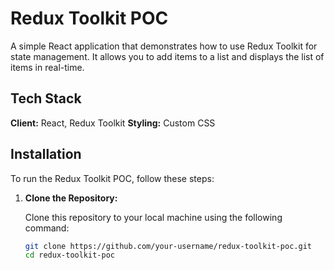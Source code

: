 # Redux Toolkit POC

A simple React application that demonstrates how to use Redux Toolkit for state management. It allows you to add items to a list and displays the list of items in real-time.

## Tech Stack

**Client:** React, Redux Toolkit
**Styling:** Custom CSS

## Installation

To run the Redux Toolkit POC, follow these steps:

1. **Clone the Repository:**

   Clone this repository to your local machine using the following command:

   ```bash
   git clone https://github.com/your-username/redux-toolkit-poc.git
   cd redux-toolkit-poc
